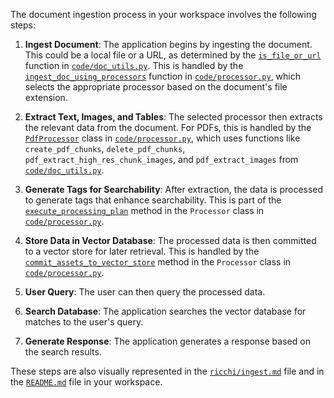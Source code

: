 The document ingestion process in your workspace involves the following steps:

1. **Ingest Document**: The application begins by ingesting the document. This could be a local file or a URL, as determined by the [`is_file_or_url`](code/doc_utils.py) function in [`code/doc_utils.py`](code/doc_utils.py). This is handled by the [`ingest_doc_using_processors`](command:_github.copilot.openSymbolFromReferences?%5B%7B%22%24mid%22%3A1%2C%22path%22%3A%22%2Fc%3A%2FUsers%2Fricchi%2FOneDrive%20-%20Microsoft%2FDesktop%2Fmultimodal-rag-code-execution%2Fcode%2Fprocessor.py%22%2C%22scheme%22%3A%22file%22%7D%2C%7B%22line%22%3A309%2C%22character%22%3A4%7D%5D "code/processor.py") function in [`code/processor.py`](code/processor.py), which selects the appropriate processor based on the document's file extension.

2. **Extract Text, Images, and Tables**: The selected processor then extracts the relevant data from the document. For PDFs, this is handled by the [`PdfProcessor`](command:_github.copilot.openSymbolFromReferences?%5B%7B%22%24mid%22%3A1%2C%22path%22%3A%22%2Fc%3A%2FUsers%2Fricchi%2FOneDrive%20-%20Microsoft%2FDesktop%2Fmultimodal-rag-code-execution%2Fcode%2Fprocessor.py%22%2C%22scheme%22%3A%22file%22%7D%2C%7B%22line%22%3A248%2C%22character%22%3A6%7D%5D "code/processor.py") class in [`code/processor.py`](code/processor.py), which uses functions like `create_pdf_chunks`, `delete_pdf_chunks`, `pdf_extract_high_res_chunk_images`, and `pdf_extract_images` from [`code/doc_utils.py`](code/doc_utils.py).

3. **Generate Tags for Searchability**: After extraction, the data is processed to generate tags that enhance searchability. This is part of the [`execute_processing_plan`](command:_github.copilot.openSymbolFromReferences?%5B%7B%22%24mid%22%3A1%2C%22path%22%3A%22%2Fc%3A%2FUsers%2Fricchi%2FOneDrive%20-%20Microsoft%2FDesktop%2Fmultimodal-rag-code-execution%2Fcode%2Fprocessor.py%22%2C%22scheme%22%3A%22file%22%7D%2C%7B%22line%22%3A189%2C%22character%22%3A8%7D%5D "code/processor.py") method in the `Processor` class in [`code/processor.py`](code/processor.py).

4. **Store Data in Vector Database**: The processed data is then committed to a vector store for later retrieval. This is handled by the [`commit_assets_to_vector_store`](command:_github.copilot.openSymbolFromReferences?%5B%7B%22%24mid%22%3A1%2C%22path%22%3A%22%2Fc%3A%2FUsers%2Fricchi%2FOneDrive%20-%20Microsoft%2FDesktop%2Fmultimodal-rag-code-execution%2Fcode%2Fprocessor.py%22%2C%22scheme%22%3A%22file%22%7D%2C%7B%22line%22%3A215%2C%22character%22%3A8%7D%5D "code/processor.py") method in the `Processor` class in [`code/processor.py`](code/processor.py).

5. **User Query**: The user can then query the processed data.

6. **Search Database**: The application searches the vector database for matches to the user's query.

7. **Generate Response**: The application generates a response based on the search results.

These steps are also visually represented in the [`ricchi/ingest.md`](command:_github.copilot.openRelativePath?%5B%7B%22scheme%22%3A%22file%22%2C%22authority%22%3A%22%22%2C%22path%22%3A%22%2Fc%3A%2FUsers%2Fricchi%2FOneDrive%20-%20Microsoft%2FDesktop%2Fmultimodal-rag-code-execution%2Fricchi%2Fingest.md%22%2C%22query%22%3A%22%22%2C%22fragment%22%3A%22%22%7D%5D "c:\Users\ricchi\OneDrive - Microsoft\Desktop\multimodal-rag-code-execution\ricchi\ingest.md") file and in the [`README.md`](command:_github.copilot.openRelativePath?%5B%7B%22scheme%22%3A%22file%22%2C%22authority%22%3A%22%22%2C%22path%22%3A%22%2Fc%3A%2FUsers%2Fricchi%2FOneDrive%20-%20Microsoft%2FDesktop%2Fmultimodal-rag-code-execution%2FREADME.md%22%2C%22query%22%3A%22%22%2C%22fragment%22%3A%22%22%7D%5D "c:\Users\ricchi\OneDrive - Microsoft\Desktop\multimodal-rag-code-execution\README.md") file in your workspace.